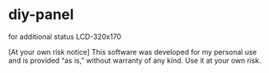# diy-panel
for additional status LCD-320x170

[At your own risk notice]
This software was developed for my personal use and is provided “as is,” without warranty of any kind. Use it at your own risk.
